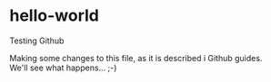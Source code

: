 # hello-world
Testing Github

Making some changes to this file, as it is described i Github guides.  
We'll see what happens... ;-)
